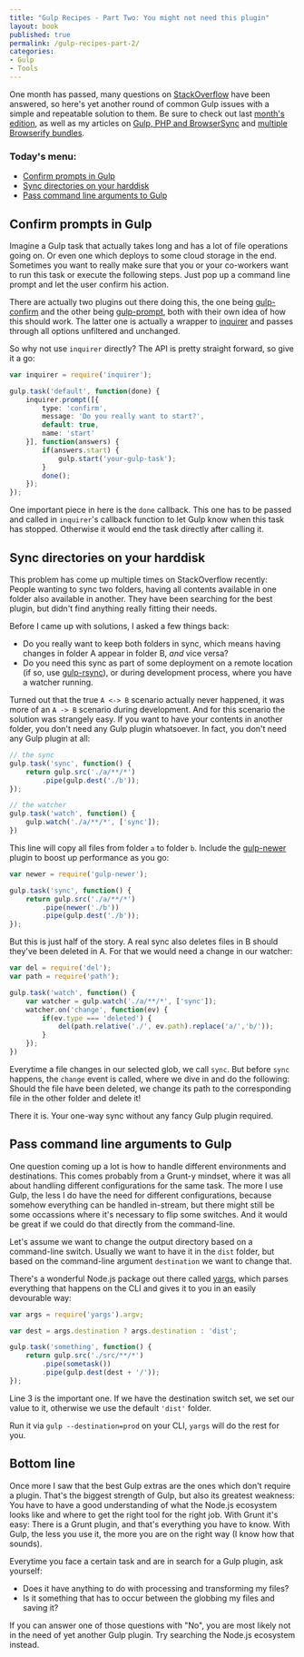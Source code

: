 ```yaml
---
title: "Gulp Recipes - Part Two: You might not need this plugin"
layout: book
published: true
permalink: /gulp-recipes-part-2/
categories:
- Gulp
- Tools
---
```


One month has passed, many questions on [StackOverflow](http://stackoverflow.com/questions/tagged/gulp) have been answered, so here's yet another round of common Gulp issues with a simple and repeatable solution to them. Be sure to check out last [month's edition](/gulp-recipes-part-1), as well as my articles on [Gulp, PHP and BrowserSync](/php-browsersync-grunt-gulp) and [multiple Browserify bundles](/gulp-browserify-multiple-bundles/).

### Today's menu:

* [Confirm prompts in Gulp](#confirm-prompts-in-gulp)
* [Sync directories on your harddisk](#sync-directories-on-your-harddisk)
* [Pass command line arguments to Gulp](#pass-command-line-arguments-to-gulp)

<h2 id="confirm-prompts-in-gulp">Confirm prompts in Gulp</h2>

Imagine a Gulp task that actually takes long and has a lot of file operations going on. Or even one which deploys to some cloud storage in the end. Sometimes you want to really make sure that you or your co-workers want to run this task or execute the following steps. Just pop up a command line prompt and let the user confirm his action.

There are actually two plugins out there doing this, the one being [gulp-confirm](https://www.npmjs.com/package/gulp-confirm) and the other being [gulp-prompt](https://www.npmjs.com/package/gulp-prompt), both with their own idea of how this should work. The latter one is actually a wrapper to [inquirer](https://www.npmjs.com/package/inquirer) and passes through all options unfiltered and unchanged.

So why not use `inquirer` directly? The API is pretty straight forward, so give it a go:

```typescript
var inquirer = require('inquirer');

gulp.task('default', function(done) {
    inquirer.prompt([{
        type: 'confirm',
        message: 'Do you really want to start?',
        default: true,
        name: 'start'
    }], function(answers) {
        if(answers.start) {
            gulp.start('your-gulp-task');
        }
        done();
    });
});
```

One important piece in here is the `done` callback. This one has to be passed and called in `inquirer`'s callback function to let Gulp know when this task has stopped. Otherwise it would end the task directly after calling it.

<h2 id="sync-directories-on-your-harddisk">Sync directories on your harddisk</h2>

This problem has come up multiple times on StackOverflow recently: People wanting to sync two folders, having all contents available in one folder also available in another. They have been searching for the best plugin, but didn't find anything really fitting their needs.

Before I came up with solutions, I asked a few things back:

* Do you really want to keep both folders in sync, which means having changes in folder A appear in folder B, *and* vice versa?
* Do you need this sync as part of some deployment on a remote location (if so, use [gulp-rsync](https://www.npmjs.com/package/gulp-prompt)), or during development process, where you have a watcher running.

Turned out that the true `A <-> B` scenario actually never happened, it was more of an `A -> B` scenario during development. And for this scenario the solution was strangely easy. If you want to have your contents in another folder, you don't need any Gulp plugin whatsoever. In fact, you don't need any Gulp plugin at all:

```typescript
// the sync
gulp.task('sync', function() {
	return gulp.src('./a/**/*')
		.pipe(gulp.dest('./b'));
});

// the watcher
gulp.task('watch', function() {
	gulp.watch('./a/**/*', ['sync']);
})
```

This line will copy all files from folder `a` to folder `b`. Include the [gulp-newer](https://www.npmjs.com/package/gulp-newer) plugin to boost up performance as you go:

```typescript
var newer = require('gulp-newer');

gulp.task('sync', function() {
	return gulp.src('./a/**/*')
		.pipe(newer('./b'))
		.pipe(gulp.dest('./b'));
});
```

But this is just half of the story. A real sync also deletes files in B should they've been deleted in A. For that we would need a change in our watcher:

```typescript
var del = require('del');
var path = require('path');

gulp.task('watch', function() {
	var watcher = gulp.watch('./a/**/*', ['sync']);
	watcher.on('change', function(ev) {
        if(ev.type === 'deleted') {
            del(path.relative('./', ev.path).replace('a/','b/'));
        }
    });
})
```

Everytime a file changes in our selected glob, we call `sync`. But before `sync` happens, the `change` event is called, where we dive in and do the following: Should the file have been deleted, we change its path to the corresponding file in the other folder and delete it!

There it is. Your one-way sync without any fancy Gulp plugin required.

<h2 id="pass-command-line-arguments-to-gulp">Pass command line arguments to Gulp</h2>

One question coming up a lot is how to handle different environments and destinations. This comes probably from a Grunt-y mindset, where it was all about handling different configurations for the same task. The more I use Gulp, the less I do have the need for different configurations, because somehow everything can be handled in-stream, but there might still be some occassions where it's necessary to flip some switches. And it would be great if we could do that directly from the command-line.

Let's assume we want to change the output directory based on a command-line switch. Usually we want to have it in the `dist` folder, but based on the command-line argument `destination` we want to change that.

There's a wonderful Node.js package out there called [yargs](https://www.npmjs.com/package/yargs), which parses everything that happens on the CLI and gives it to you in an easily devourable way:

```typescript
var args = require('yargs').argv;

var dest = args.destination ? args.destination : 'dist';

gulp.task('something', function() {
	return gulp.src('./src/**/*')
		.pipe(sometask())
		.pipe(gulp.dest(dest + '/'));
});

```

Line 3 is the important one. If we have the destination switch set, we set our value to it, otherwise we use the default `'dist'` folder.

Run it via `gulp --destination=prod` on your CLI, `yargs` will do the rest for you.

## Bottom line

Once more I saw that the best Gulp extras are the ones which don't require a plugin. That's the biggest strength of Gulp, but also its greatest weakness: You have to have a good understanding of what the Node.js ecosystem looks like and where to get the right tool for the right job. With Grunt it's easy: There is a Grunt plugin, and that's everything you have to know. With Gulp, the less you use it, the more you are on the right way (I know how that sounds).

Everytime you face a certain task and are in search for a Gulp plugin, ask yourself:

* Does it have anything to do with processing and transforming my files?
* Is it something that has to occur between the globbing my files and saving it?

If you can answer one of those questions with "No", you are most likely not in the need of yet another Gulp plugin. Try searching the Node.js ecosystem instead.
